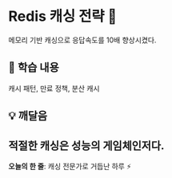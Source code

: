 # Redis 캐싱 전략 🚀
메모리 기반 캐싱으로 응답속도를 10배 향상시켰다.
## 📝 학습 내용
캐시 패턴, 만료 정책, 분산 캐시
## 💡 깨달음
적절한 캐싱은 성능의 게임체인저다.
---
**오늘의 한 줄**: 캐싱 전문가로 거듭난 하루 ⚡
